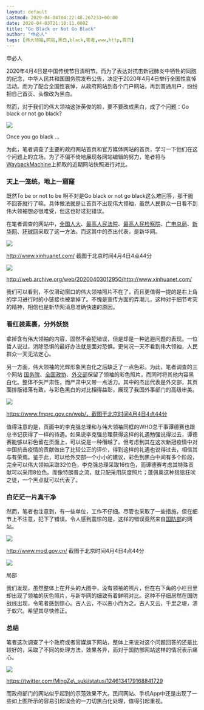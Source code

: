 ```yaml
---
layout: default
Lastmod: 2020-04-04T04:22:48.267233+00:00
date: 2020-04-03T21:10:11.000Z
title: "Go Black or Not Go Black"
author: "申必人"
tags: [伟大领袖,网站,黑白,black,笔者,www,http,首页]
---
```


申必人  

2020年4月4日是中国传统节日清明节。而为了表达对抗击新冠肺炎中牺牲的同胞的纪念，中华人民共和国国务院发布公告，决定于2020年4月4日举行全国性哀悼活动。而为了配合全国性哀悼，从政府网站到各个门户网站，再到普通用户，纷纷把自己首页、头像改为黑白。

然而，对于我们的伟大领袖这张英俊的脸，要不要改成黑白，成了个问题：Go black or not go black?

![](https://images.weserv.nl/?url=/file/190974f7b559993ce99cc.png)

Once you go black ...

为此，笔者调查了主要的政府网站首页和官方媒体网站的首页，学习一下他们在这个问题上的立场。为了不偏不倚地展现各网站编辑的努力，笔者将与[WaybackMachine](http://web.archive.org/)上抓取的近期网站快照进行对比。

### 天上一笼统，地上一窟窿

既然To be or not to be 啊不对是Go black or not go black这么难回答，那干脆不回答就行了嘛。具体做法就是让首页不出现伟大领袖，虽然人民群众一日看不到伟大领袖想必很难受，但这也好过犯错误。

在笔者调查的网站中，[全国人大](http://www.npc.gov.cn/)、[最高人民法院](http://www.court.gov.cn/)、[最高人民检察院](https://www.spp.gov.cn/)、[广电总局](http://www.nrta.gov.cn/)、[新华网](http://www.xinhuanet.com/)、[环球网](https://www.huanqiu.com/)采取了这一方法。而这其中的杰出代表，是新华网。

![](https://images.weserv.nl/?url=/file/9c6aa8b9a4d2358d58de0.png)

http://www.xinhuanet.com/ 截图于北京时间4月4日4点44分

![](https://images.weserv.nl/?url=/file/d1b6a9ae1272965504430.png)

http://web.archive.org/web/20200403012950/http://www.xinhuanet.com/

我们可以看到，不仅滑动窗口的伟大领袖照片不在了，而且更值得一提的是右上角的学习进行时的小链接也被拿掉了。不愧是宣传方面的弄潮儿，这种对于细节考究的精神，相信也是新华网消息准确快速的原因。

### 看红装素裹，分外妖娆

拿掉含有伟大领袖的内容，固然不会犯错误，但是却是一种逃避问题的表现。一位哲人说过，消除恐惧的最好办法就是面对恐惧。更何况一天不看到伟大领袖，人民群众一天无法定心。

另一方面，伟大领袖的光辉形象黑白化之后缺乏了一点色彩。为此，笔者调查的三个网站 [国务院](http://www.gov.cn/index.htm)、[全国政协](http://www.cppcc.gov.cn/)、[外交部](https://www.fmprc.gov.cn/web/)保留了领袖的彩色照片，而同时将其他内容黑白化。整体不失严肃性，而严肃中又带一点活力。其中的杰出代表是外交部，其页面排版错落有致，与彩色黑白的对比相得益彰，展现了我国外事部门的高级审美。

![](https://images.weserv.nl/?url=/file/b723308aff22a20d1f593.png)

https://www.fmprc.gov.cn/web/，截图于北京时间4月4日4点44分

值得注意的是，页面中的李克强总理和与伟大领袖同框的WHO总干事谭德赛也跟总书记获得了一样的待遇。如果说李克强总理获得这样的礼遇勉强说得过去，谭德赛能够以彩色留在页面上，可以说是一种僭越了。但考虑到其在这次新冠疫情中对中国抗击疫情的贡献做出了比较公正的评价，得到这样的礼遇也说得过去，相信其与有荣焉。鉴于此，可以给外交部一个小小的建议，彩色到黑白中间有多个阶段，完全可以伟大领袖采取32位色，李克强总理采取16位色，而谭德赛考虑其特殊贡献可以采用8位色。而像特朗普之流，就只配采用灰度照片；蓬佩奥这种狺狺狂吠之徒，一个黑点就可以代表了。

### 白茫茫一片真干净

然而，笔者也注意到，有一些单位，工作不仔细。尽管也采取了一些措施，但在细节上不注意，犯下了错误。令人感到震惊的是，这样的错误竟然来自[国防部](http://www.mod.gov.cn/)的网站。

![](https://images.weserv.nl/?url=/file/1cf0e7eaffbcf935f6162.png)

http://www.mod.gov.cn/ 截图于北京时间4月4日4点44分

![](https://images.weserv.nl/?url=/file/6e923bcb21b9bbb23f284.png)

局部

我们发现，虽然整体上在开头的大图中，没有领袖的照片，但在右下角的小栏目里却出现了领袖的灰色照片，与新华网的细致有着鲜明对比。这种不仔细居然在国防战线出现，令笔者感到惊心。古人云，不以恶小而为之。古人又云，千里之堤，溃于蚁穴。希望其尽快修正。

### 总结

笔者这次调查了十个政府或者官媒旗下网站，整体上来说对这个问题回答的还是比较好的，采取了不同的处理方法，效果各异，而对于国防部网站这样的情况表示痛心。

![](https://images.weserv.nl/?url=/file/7c604f1c29535c3cb71f7.png)

https://twitter.com/MingZe\_suki/status/1246134179168841729

而政府部门的网站似乎起到的示范效果不大。民间网站、手机App中还是出现了一些如上图所示的容易引起误会的一刀切黑白化处理，值得引起重视。

